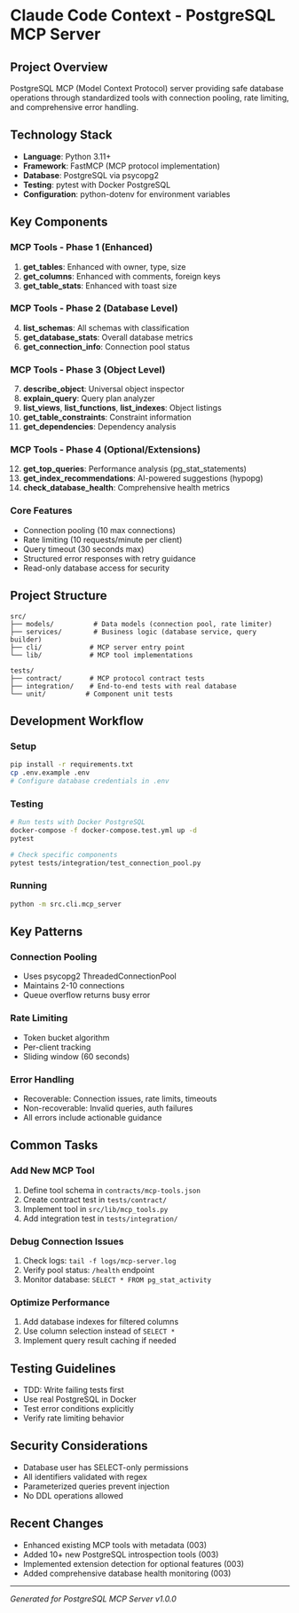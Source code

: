 # Claude Code Context - PostgreSQL MCP Server

## Project Overview
PostgreSQL MCP (Model Context Protocol) server providing safe database operations through standardized tools with connection pooling, rate limiting, and comprehensive error handling.

## Technology Stack
- **Language**: Python 3.11+
- **Framework**: FastMCP (MCP protocol implementation)
- **Database**: PostgreSQL via psycopg2
- **Testing**: pytest with Docker PostgreSQL
- **Configuration**: python-dotenv for environment variables

## Key Components

### MCP Tools - Phase 1 (Enhanced)
1. **get_tables**: Enhanced with owner, type, size
2. **get_columns**: Enhanced with comments, foreign keys
3. **get_table_stats**: Enhanced with toast size

### MCP Tools - Phase 2 (Database Level)
4. **list_schemas**: All schemas with classification
5. **get_database_stats**: Overall database metrics
6. **get_connection_info**: Connection pool status

### MCP Tools - Phase 3 (Object Level)
7. **describe_object**: Universal object inspector
8. **explain_query**: Query plan analyzer
9. **list_views**, **list_functions**, **list_indexes**: Object listings
10. **get_table_constraints**: Constraint information
11. **get_dependencies**: Dependency analysis

### MCP Tools - Phase 4 (Optional/Extensions)
12. **get_top_queries**: Performance analysis (pg_stat_statements)
13. **get_index_recommendations**: AI-powered suggestions (hypopg)
14. **check_database_health**: Comprehensive health metrics

### Core Features
- Connection pooling (10 max connections)
- Rate limiting (10 requests/minute per client)
- Query timeout (30 seconds max)
- Structured error responses with retry guidance
- Read-only database access for security

## Project Structure
```
src/
├── models/          # Data models (connection pool, rate limiter)
├── services/        # Business logic (database service, query builder)
├── cli/            # MCP server entry point
└── lib/            # MCP tool implementations

tests/
├── contract/       # MCP protocol contract tests
├── integration/    # End-to-end tests with real database
└── unit/          # Component unit tests
```

## Development Workflow

### Setup
```bash
pip install -r requirements.txt
cp .env.example .env
# Configure database credentials in .env
```

### Testing
```bash
# Run tests with Docker PostgreSQL
docker-compose -f docker-compose.test.yml up -d
pytest

# Check specific components
pytest tests/integration/test_connection_pool.py
```

### Running
```bash
python -m src.cli.mcp_server
```

## Key Patterns

### Connection Pooling
- Uses psycopg2 ThreadedConnectionPool
- Maintains 2-10 connections
- Queue overflow returns busy error

### Rate Limiting  
- Token bucket algorithm
- Per-client tracking
- Sliding window (60 seconds)

### Error Handling
- Recoverable: Connection issues, rate limits, timeouts
- Non-recoverable: Invalid queries, auth failures
- All errors include actionable guidance

## Common Tasks

### Add New MCP Tool
1. Define tool schema in `contracts/mcp-tools.json`
2. Create contract test in `tests/contract/`
3. Implement tool in `src/lib/mcp_tools.py`
4. Add integration test in `tests/integration/`

### Debug Connection Issues
1. Check logs: `tail -f logs/mcp-server.log`
2. Verify pool status: `/health` endpoint
3. Monitor database: `SELECT * FROM pg_stat_activity`

### Optimize Performance
1. Add database indexes for filtered columns
2. Use column selection instead of `SELECT *`
3. Implement query result caching if needed

## Testing Guidelines
- TDD: Write failing tests first
- Use real PostgreSQL in Docker
- Test error conditions explicitly
- Verify rate limiting behavior

## Security Considerations
- Database user has SELECT-only permissions
- All identifiers validated with regex
- Parameterized queries prevent injection
- No DDL operations allowed

## Recent Changes
- Enhanced existing MCP tools with metadata (003)
- Added 10+ new PostgreSQL introspection tools (003)
- Implemented extension detection for optional features (003)
- Added comprehensive database health monitoring (003)

---
*Generated for PostgreSQL MCP Server v1.0.0*